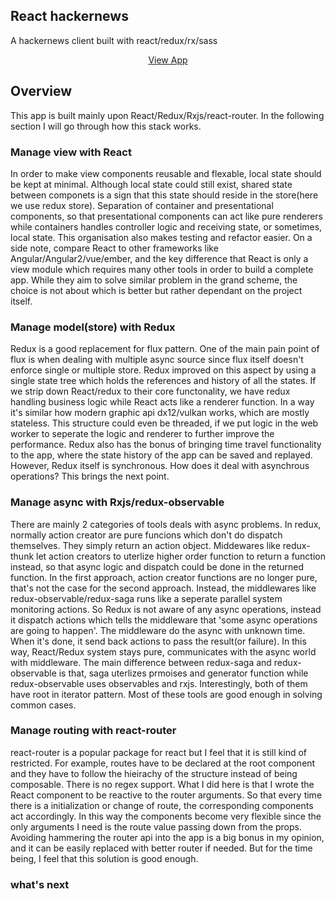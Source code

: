 ## React hackernews

A hackernews client built with react/redux/rx/sass


<p align="center">
  <a href="http://grave-digger-edward-54646.netlify.com/">View App</a>
</p>

## Overview

This app is built mainly upon React/Redux/Rxjs/react-router. In the following section I will go through how this stack works.

### Manage view with React

In order to make view components reusable and flexable, local state should be kept at minimal. Although local state could still exist, shared state between componets is a sign that this state should reside in the store(here we use redux store). Separation of container and presentational components, so that presentational components can act like pure renderers while containers handles controller logic and receiving state, or sometimes, local state. This organisation also makes testing and refactor easier.
On a side note, compare React to other frameworks like Angular/Angular2/vue/ember, and the key difference that React is only a view module which requires many other tools in order to build a complete app. While they aim to solve similar problem in the grand scheme, the choice is not about which is better but rather dependant on the project itself.

### Manage model(store) with Redux

Redux is a good replacement for flux pattern. One of the main pain point of flux is when dealing with multiple async source since flux itself doesn't enforce single or multiple store. Redux improved on this aspect by using a single state tree which holds the references and history of all the states. If we strip down React/redux to their core functonality, we have redux handling business logic while React acts like a renderer function. In a way it's similar how modern graphic api dx12/vulkan works, which are mostly stateless. This structure could even be threaded, if we put logic in the web worker to seperate the logic and renderer to further improve the performance. Redux also has the bonus of bringing time travel functionality to the app, where the state history of the app can be saved and replayed.  However, Redux itself is synchronous. How does it deal with asynchrous operations? This brings the next point.

### Manage async with Rxjs/redux-observable

There are mainly 2 categories of tools deals with async problems. In redux, normally action creator are pure funcions which don't do dispatch themselves. They simply return an action object. Middewares like redux-thunk let action creators to uterlize higher order function to return a function instead, so that async logic and dispatch could be done in the returned function. In the first approach, action creator functions are no longer pure, that's not the case for the second approach. Instead, the middlewares like redux-observable/redux-saga runs like a seperate parallel system monitoring actions. So Redux is not aware of any async operations, instead it dispatch actions which tells the middleware that 'some async operations are going to happen'. The middleware do the async with unknown time. When it's done, it send back actions to pass the result(or failure). In this way, React/Redux system stays pure, communicates with the async world with middleware. The main difference between redux-saga and redux-observable is that, saga uterlizes prmoises and generator function while redux-observable uses observables and rxjs. Interestingly, both of them have root in iterator pattern. Most of these tools are good enough in solving common cases.

### Manage routing with react-router

react-router is a popular package for react but I feel that it is still kind of restricted. For example, routes have to be declared at the root component and they have to follow the hieirachy of the structure instead of being composable. There is no regex support. What I did here is that I wrote the React component to be reactive to the router arguments. So that every time there is a initialization or change of route, the corresponding  components act accordingly. In this way the components become very flexible since the only arguments I need is the route value passing down from the props. Avoiding hammering the router api into the app is a big bonus in my opinion, and it can be easily replaced with better router if needed. But for the time being, I feel that this solution is good enough.

### what's next
